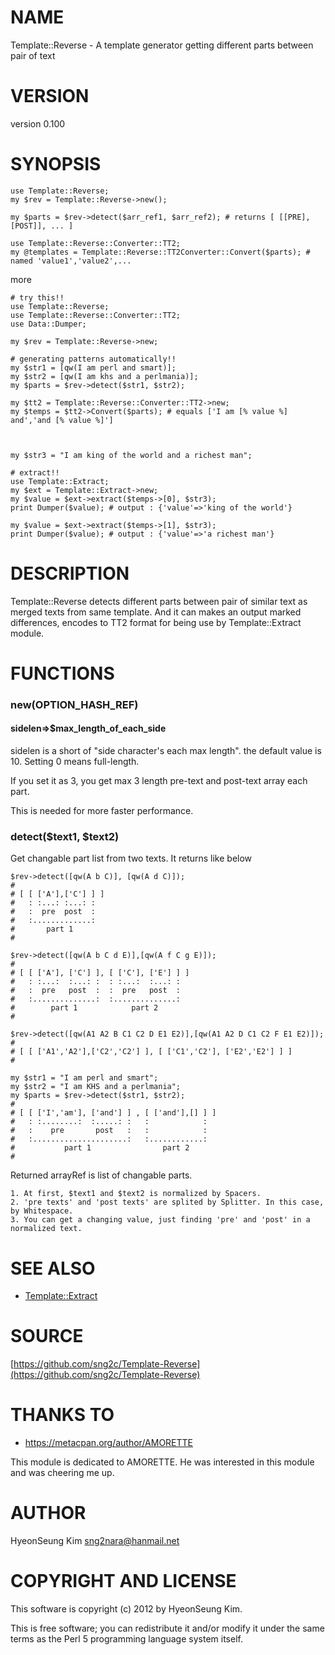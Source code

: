 # NAME

Template::Reverse - A template generator getting different parts between pair of text

# VERSION

version 0.100

# SYNOPSIS

    use Template::Reverse;
    my $rev = Template::Reverse->new();

    my $parts = $rev->detect($arr_ref1, $arr_ref2); # returns [ [[PRE],[POST]], ... ]

    use Template::Reverse::Converter::TT2;
    my @templates = Template::Reverse::TT2Converter::Convert($parts); # named 'value1','value2',...

more

    # try this!!
    use Template::Reverse;
    use Template::Reverse::Converter::TT2;
    use Data::Dumper;

    my $rev = Template::Reverse->new;

    # generating patterns automatically!!
    my $str1 = [qw(I am perl and smart)];
    my $str2 = [qw(I am khs and a perlmania)];
    my $parts = $rev->detect($str1, $str2);

    my $tt2 = Template::Reverse::Converter::TT2->new;
    my $temps = $tt2->Convert($parts); # equals ['I am [% value %] and','and [% value %]']



    my $str3 = "I am king of the world and a richest man";

    # extract!!
    use Template::Extract;
    my $ext = Template::Extract->new;
    my $value = $ext->extract($temps->[0], $str3);
    print Dumper($value); # output : {'value'=>'king of the world'}

    my $value = $ext->extract($temps->[1], $str3);
    print Dumper($value); # output : {'value'=>'a richest man'}

# DESCRIPTION

Template::Reverse detects different parts between pair of similar text as merged texts from same template.
And it can makes an output marked differences, encodes to TT2 format for being use by Template::Extract module.

# FUNCTIONS

### new(OPTION\_HASH\_REF)

#### sidelen=>$max\_length\_of\_each\_side

sidelen is a short of "side character's each max length".
the default value is 10. Setting 0 means full-length.

If you set it as 3, you get max 3 length pre-text and post-text array each part.

This is needed for more faster performance.

### detect($text1, $text2)

Get changable part list from two texts.
It returns like below

    $rev->detect([qw(A b C)], [qw(A d C)]);
    #
    # [ [ ['A'],['C'] ] ]
    #   : :...: :...: :     
    #   :  pre  post  :
    #   :.............:  
    #       part 1
    #

    $rev->detect([qw(A b C d E)],[qw(A f C g E)]);
    #
    # [ [ ['A'], ['C'] ], [ ['C'], ['E'] ] ]
    #   : :...:  :...: :  : :...:  :...: :
    #   :  pre   post  :  :  pre   post  :
    #   :..............:  :..............:
    #        part 1            part 2
    #

    $rev->detect([qw(A1 A2 B C1 C2 D E1 E2)],[qw(A1 A2 D C1 C2 F E1 E2)]);
    #
    # [ [ ['A1','A2'],['C2','C2'] ], [ ['C1','C2'], ['E2','E2'] ] ]
    #

    my $str1 = "I am perl and smart";
    my $str2 = "I am KHS and a perlmania";
    my $parts = $rev->detect($str1, $str2);
    #
    # [ [ ['I','am'], ['and'] ] , [ ['and'],[] ] ]
    #   : :........:  :.....: :   :            :
    #   :    pre       post   :   :            :
    #   :.....................:   :............:
    #           part 1                part 2
    #

Returned arrayRef is list of changable parts.

    1. At first, $text1 and $text2 is normalized by Spacers.
    2. 'pre texts' and 'post texts' are splited by Splitter. In this case, by Whitespace.
    3. You can get a changing value, just finding 'pre' and 'post' in a normalized text.

# SEE ALSO

- [Template::Extract](http://search.cpan.org/perldoc?Template::Extract)

# SOURCE

[https://github.com/sng2c/Template-Reverse](https://github.com/sng2c/Template-Reverse)

# THANKS TO

- https://metacpan.org/author/AMORETTE

This module is dedicated to AMORETTE.
He was interested in this module and was cheering me up.

# AUTHOR

HyeonSeung Kim <sng2nara@hanmail.net>

# COPYRIGHT AND LICENSE

This software is copyright (c) 2012 by HyeonSeung Kim.

This is free software; you can redistribute it and/or modify it under
the same terms as the Perl 5 programming language system itself.
